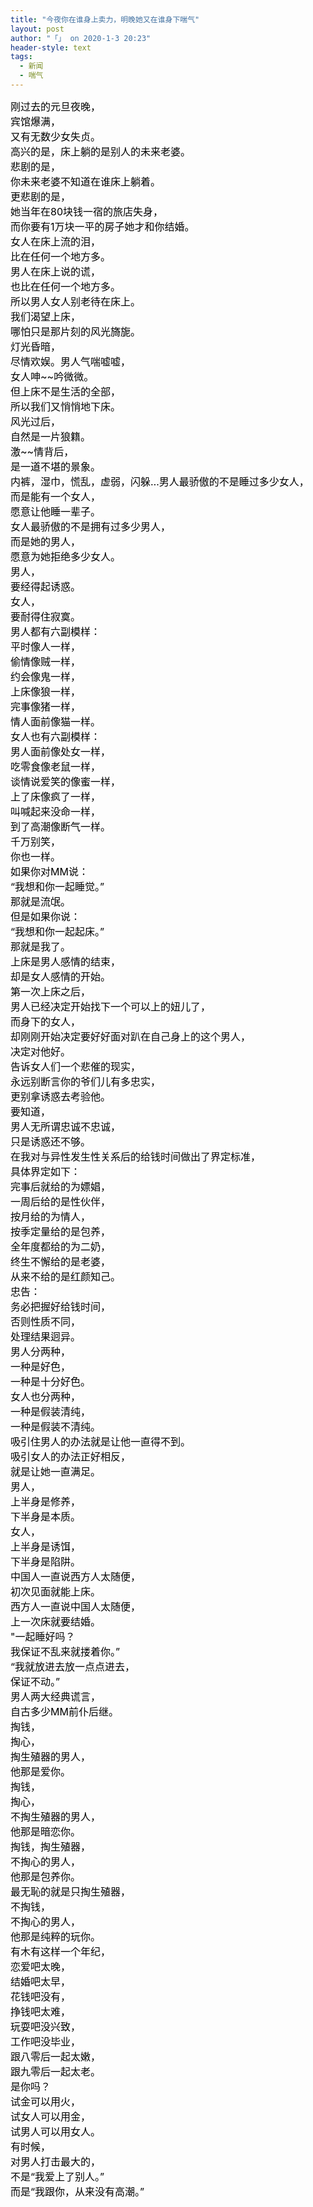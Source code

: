 ```yaml
---
title: "今夜你在谁身上卖力，明晚她又在谁身下喘气"
layout: post
author: "「」 on 2020-1-3 20:23"
header-style: text
tags:
  - 新闻
  - 喘气
---
```


<head></head>
<body>
 <div align="left"> 
  <font style="color:rgb(0, 0, 0)"><font face="&amp;quot"><font style="font-size:16px">刚过去的元旦夜晚，<br> 宾馆爆满，<br> 又有无数少女失贞。<br> 高兴的是，床上躺的是别人的未来老婆。<br> 悲剧的是，<br> 你未来老婆不知道在谁床上躺着。<br> 更悲剧的是，<br> 她当年在80块钱一宿的旅店失身，<br> 而你要有1万块一平的房子她才和你结婚。<br> 女人在床上流的泪，<br> 比在任何一个地方多。<br> 男人在床上说的谎，<br> 也比在任何一个地方多。<br> 所以男人女人别老待在床上。<br> 我们渴望上床，<br> 哪怕只是那片刻的风光旖旎。<br> 灯光昏暗，<br> 尽情欢娱。男人气喘嘘嘘，<br> 女人呻~~吟微微。<br> 但上床不是生活的全部，<br> 所以我们又悄悄地下床。<br> 风光过后，<br> 自然是一片狼籍。<br> 激~~情背后，<br> 是一道不堪的景象。<br> 内裤，湿巾，慌乱，虚弱，闪躲…男人最骄傲的不是睡过多少女人，<br> 而是能有一个女人，<br> 愿意让他睡一辈子。<br> 女人最骄傲的不是拥有过多少男人，<br> 而是她的男人，<br> 愿意为她拒绝多少女人。<br> 男人，<br> 要经得起诱惑。<br> 女人，<br> 要耐得住寂寞。<br> 男人都有六副模样：<br> 平时像人一样，<br> 偷情像贼一样，<br> 约会像鬼一样，<br> 上床像狼一样，<br> 完事像猪一样，<br> 情人面前像猫一样。<br> 女人也有六副模样：<br> 男人面前像处女一样，<br> 吃零食像老鼠一样，<br> 谈情说爱笑的像蜜一样，<br> 上了床像疯了一样，<br> 叫喊起来没命一样，<br> 到了高潮像断气一样。<br> 千万别笑，<br> 你也一样。<br> 如果你对MM说：<br> “我想和你一起睡觉。”<br> 那就是流氓。<br> 但是如果你说：<br> “我想和你一起起床。”<br> 那就是我了。<br> 上床是男人感情的结束，<br> 却是女人感情的开始。<br> 第一次上床之后，<br> 男人已经决定开始找下一个可以上的妞儿了，<br> 而身下的女人，<br> 却刚刚开始决定要好好面对趴在自己身上的这个男人，<br> 决定对他好。<br> 告诉女人们一个悲催的现实，<br> 永远别断言你的爷们儿有多忠实，<br> 更别拿诱惑去考验他。<br> 要知道，<br> 男人无所谓忠诚不忠诚，<br> 只是诱惑还不够。<br> 在我对与异性发生性关系后的给钱时间做出了界定标准，<br> 具体界定如下：<br> 完事后就给的为嫖娼，<br> 一周后给的是性伙伴，<br> 按月给的为情人，<br> 按季定量给的是包养，<br> 全年度都给的为二奶，<br> 终生不懈给的是老婆，<br> 从来不给的是红颜知己。</font></font></font> 
 </div> 
 <div align="left"> 
  <font style="color:rgb(0, 0, 0)"><font face="&amp;quot"><font style="font-size:16px">忠告：<br> 务必把握好给钱时间，<br> 否则性质不同，<br> 处理结果迥异。<br> 男人分两种，<br> 一种是好色，<br> 一种是十分好色。<br> 女人也分两种，<br> 一种是假装清纯，<br> 一种是假装不清纯。<br> 吸引住男人的办法就是让他一直得不到。<br> 吸引女人的办法正好相反，<br> 就是让她一直满足。<br> 男人，<br> 上半身是修养，<br> 下半身是本质。<br> 女人，<br> 上半身是诱饵，<br> 下半身是陷阱。<br> 中国人一直说西方人太随便，<br> 初次见面就能上床。<br> 西方人一直说中国人太随便，<br> 上一次床就要结婚。<br> "一起睡好吗？<br> 我保证不乱来就搂着你。”<br> “我就放进去放一点点进去，<br> 保证不动。”</font></font></font> 
 </div> 
 <div align="left"> 
  <font style="color:rgb(0, 0, 0)"><font face="&amp;quot"><font style="font-size:16px">男人两大经典谎言，<br> 自古多少MM前仆后继。<br> 掏钱，<br> 掏心，<br> 掏生殖器的男人，<br> 他那是爱你。<br> 掏钱，<br> 掏心，<br> 不掏生殖器的男人，<br> 他那是暗恋你。<br> 掏钱，掏生殖器，<br> 不掏心的男人，<br> 他那是包养你。<br> 最无恥的就是只掏生殖器，<br> 不掏钱，<br> 不掏心的男人，<br> 他那是纯粹的玩你。<br> 有木有这样一个年纪，<br> 恋爱吧太晚，<br> 结婚吧太早，<br> 花钱吧没有，<br> 挣钱吧太难，<br> 玩耍吧没兴致，<br> 工作吧没毕业，<br> 跟八零后一起太嫩，<br> 跟九零后一起太老。<br> 是你吗？<br> 试金可以用火，<br> 试女人可以用金，<br> 试男人可以用女人。<br> 有时候，<br> 对男人打击最大的，<br> 不是“我爱上了别人。”<br> 而是“我跟你，从来没有高潮。”<br> <br> </font></font></font> 
 </div>
 <br>
</body>


